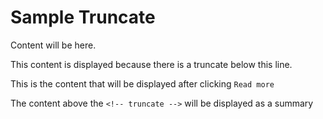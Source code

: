 # Sample Truncate

Content will be here.

This content is displayed because there is a truncate below this line.

<!-- truncate -->

This is the content that will be displayed after clicking `Read more`

The content above the `<!-- truncate -->` will be displayed as a summary
